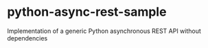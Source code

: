 # python-async-rest-sample
Implementation of a generic Python asynchronous REST API without dependencies
